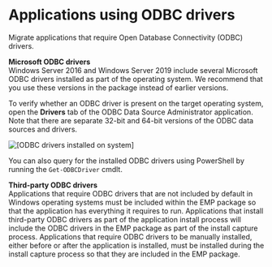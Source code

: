 # Applications using ODBC drivers<a name="emp-applications-odbc"></a>

Migrate applications that require Open Database Connectivity \(ODBC\) drivers\.

**Microsoft ODBC drivers**  
Windows Server 2016 and Windows Server 2019 include several Microsoft ODBC drivers installed as part of the operating system\. We recommend that you use these versions in the package instead of earlier versions\.

To verify whether an ODBC driver is present on the target operating system, open the **Drivers** tab of the ODBC Data Source Administrator application\. Note that there are separate 32\-bit and 64\-bit versions of the ODBC data sources and drivers\.

![\[ODBC drivers installed on system\]](http://docs.aws.amazon.com/emp/latest/userguide/images/emp-odbc.png)

You can also query for the installed ODBC drivers using PowerShell by running the `Get-ODBCDriver` cmdlt\.

**Third\-party ODBC drivers**  
Applications that require ODBC drivers that are not included by default in Windows operating systems must be included within the EMP package so that the application has everything it requires to run\. Applications that install third\-party ODBC drivers as part of the application install process will include the ODBC drivers in the EMP package as part of the install capture process\. Applications that require ODBC drivers to be manually installed, either before or after the application is installed, must be installed during the install capture process so that they are included in the EMP package\.